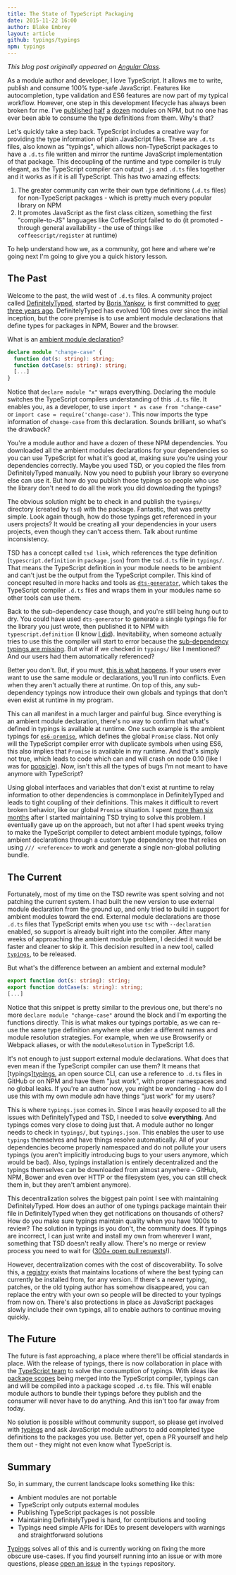 ```yaml
---
title: The State of TypeScript Packaging
date: 2015-11-22 16:00
author: Blake Embrey
layout: article
github: typings/typings
npm: typings
---
```


_This blog post originally appeared on [Angular Class](http://angularclass.com/the-state-of-typescript-packages/)._

As a module author and developer, I love TypeScript. It allows me to write, publish and consume 100% type-safe JavaScript. Features like autocompletion, type validation and ES6 features are now part of my typical workflow. However, one step in this development lifecycle has always been broken for me. I've [published](https://github.com/blakeembrey/popsicle) [half](https://github.com/TypeStrong/tsconfig) [a](https://github.com/blakeembrey/free-style) [dozen](https://github.com/TypeStrong/ts-node) modules on NPM, but no one has ever been able to consume the type definitions from them. Why's that?

Let's quickly take a step back. TypeScript includes a creative way for providing the type information of plain JavaScript files. These are `.d.ts` files, also known as "typings", which allows non-TypeScript packages to have a `.d.ts` file written and mirror the runtime JavaScript implementation of that package. This decoupling of the runtime and type compiler is truly elegant, as the TypeScript compiler can output `.js` and `.d.ts` files together and it works as if it is all TypeScript. This has two amazing effects:

1. The greater community can write their own type definitions (`.d.ts` files) for non-TypeScript packages - which is pretty much every popular library on NPM
2. It promotes JavaScript as the first class citizen, something the first "compile-to-JS" languages like CoffeeScript failed to do (it promoted - through general availability - the use of things like `coffeescript/register` at runtime)

To help understand how we, as a community, got here and where we're going next I'm going to give you a quick history lesson.

## The Past

Welcome to the past, the wild west of `.d.ts` files. A community project called [DefinitelyTyped](https://github.com/DefinitelyTyped/DefinitelyTyped), started by [Boris Yankov](https://github.com/borisyankov), is first committed to [over three years ago](https://github.com/DefinitelyTyped/DefinitelyTyped/commit/647369a322be470d84f8d226e297267a7d1a0796). DefinitelyTyped has evolved 100 times over since the initial inception, but the core premise is to use ambient module declarations that define types for packages in NPM, Bower and the browser.

What is an [ambient module declaration](https://github.com/DefinitelyTyped/DefinitelyTyped/blob/master/change-case/change-case.d.ts)?

```ts
declare module "change-case" {
  function dot(s: string): string;
  function dotCase(s: string): string;
  [...]
}
```

Notice that `declare module "x"` wraps everything. Declaring the module switches the TypeScript compilers understanding of this `.d.ts` file. It enables you, as a developer, to use `import * as case from "change-case"` or `import case = require('change-case')`. This now imports the type information of `change-case` from this declaration. Sounds brilliant, so what's the drawback?

You're a module author and have a dozen of these NPM dependencies. You downloaded all the ambient modules declarations for your dependencies so you can use TypeScript for what it's good at, making sure you're using your dependencies correctly. Maybe you used TSD, or you copied the files from DefinitelyTyped manually. Now you need to publish your library so everyone else can use it. But how do you publish those typings so people who use the library don't need to do all the work you did downloading the typings?

The obvious solution might be to check in and publish the `typings/` directory (created by `tsd`) with the package. Fantastic, that was pretty simple. Look again though, how do those typings get referenced in your users projects? It would be creating all your dependencies in your users projects, even though they can't access them. Talk about runtime inconsistency.

TSD has a concept called `tsd link`, which references the type definition (`typescript.definition` in `package.json`) from the `tsd.d.ts` file in `typings/`. That means the TypeScript definition in your module needs to be ambient and can't just be the output from the TypeScript compiler. This kind of concept resulted in more hacks and tools as [`dts-generator`](https://github.com/SitePen/dts-generator), which takes the TypeScript compiler `.d.ts` files and wraps them in your modules name so other tools can use them.

Back to the sub-dependency case though, and you're still being hung out to dry. You could have used `dts-generator` to generate a single typings file for the library you just wrote, then published it to NPM with `typescript.definition` (I know [I did](https://github.com/TypeStrong/tsconfig/blob/61bc0ba5997de50432e92d24942cf9d9821f23df/package.json#L6-L8)). Inevitability, when someone actually tries to use this the compiler will start to error because the [sub-dependency typings are missing](https://github.com/TypeStrong/atom-typescript/issues/682). But what if we checked in `typings/` like I mentioned? And our users had them automatically referenced?

Better you don't. But, if you must, [this is what happens](https://github.com/angular/angular/issues/5395). If your users ever want to use the same module or declarations, you'll run into conflicts. Even when they aren't actually there at runtime. On top of this, any sub-dependency typings now introduce their own globals and typings that don't even exist at runtime in my program.

This can all manifest in a much larger and painful bug. Since everything is an ambient module declaration, there's no way to confirm that what's defined in typings is available at runtime. One such example is the ambient typings for [`es6-promise`](https://github.com/DefinitelyTyped/DefinitelyTyped/blob/master/es6-promise/es6-promise.d.ts), which defines the global `Promise` class. Not only will the TypeScript compiler error with duplicate symbols when using ES6, this also implies that `Promise` is available in my runtime. And that's simply not true, which leads to code which can and will crash on node 0.10 (like I was for [popsicle](https://travis-ci.org/blakeembrey/popsicle/jobs/88018081#L316)). Now, isn't this all the types of bugs I'm not meant to have anymore with TypeScript?

Using global interfaces and variables that don't exist at runtime to relay information to other dependencies is commonplace in DefinitelyTyped and leads to tight coupling of their definitions. This makes it difficult to revert broken behavior, like our global `Promise` situation. I spent [more than six months](https://github.com/DefinitelyTyped/tsd/issues/150) after I started maintaining TSD trying to solve this problem. I eventually gave up on the approach, but not after I had spent weeks trying to make the TypeScript compiler to detect ambient module typings, follow ambient declarations through a custom type dependency tree that relies on using `/// <reference>` to work and generate a single non-global polluting bundle.

## The Current

Fortunately, most of my time on the TSD rewrite was spent solving and not patching the current system. I had built the new version to use external module declaration from the ground up, and only tried to build in support for ambient modules toward the end. External module declarations are those `.d.ts` files that TypeScript emits when you use `tsc` with `--declaration` enabled, so support is already built right into the compiler. After many weeks of approaching the ambient module problem, I decided it would be faster and cleaner to skip it. This decision resulted in a new tool, called [`typings`](https://github.com/typings/typings), to be released.

But what's the difference between an ambient and external module?

```ts
export function dot(s: string): string;
export function dotCase(s: string): string;
[...]
```

Notice that this snippet is pretty similar to the previous one, but there's no more `declare module "change-case"` around the block and I'm exporting the functions directly. This is what makes our typings portable, as we can re-use the same type definition anywhere else under a different names and module resolution strategies. For example, when we use Browserify or Webpack aliases, or with the `moduleResolution` in TypeScript 1.6.

It's not enough to just support external module declarations. What does that even mean if the TypeScript compiler can use them? It means that [typings][typings](https://github.com/typings/typings), an open source CLI, can use a reference to `.d.ts` files in GitHub or on NPM and have them "just work", with proper namespaces and no global leaks. If you're an author now, you might be wondering - how do I use this with my own module adn have things "just work" for my users?

This is where `typings.json` comes in. Since I was heavily exposed to all the issues with DefinitelyTyped and TSD, I needed to solve **everything**. And typings comes very close to doing just that. A module author no longer needs to check in `typings/`, but `typings.json`. This enables the user to use `typings` themselves and have things resolve automatically. All of your dependencies become properly namespaced and do not pollute your users typings (you aren't implicitly introducing bugs to your users anymore, which would be bad). Also, typings installation is entirely decentralized and the typings themselves can be downloaded from almost anywhere - GitHub, NPM, Bower and even over HTTP or the filesystem (yes, you can still check them in, but they aren't ambient anymore).

This decentralization solves the biggest pain point I see with maintaining DefinitelyTyped. How does an author of one typings package maintain their file in DefinitelyTyped when they get notifications on thousands of others? How do you make sure typings maintain quality when you have 1000s to review? The solution in typings is you don't, the community does. If typings are incorrect, I can just write and install my own from wherever I want, something that TSD doesn't really allow. There's no merge or review process you need to wait for ([300+ open pull requests](https://github.com/DefinitelyTyped/DefinitelyTyped/pulls)!).

However, decentralization comes with the cost of discoverability. To solve this, a [registry](https://github.com/typings/registry) exists that maintains locations of where the best typing can currently be installed from, for any version. If there's a newer typing, patches, or the old typing author has somehow disappeared, you can replace the entry with your own so people will be directed to your typings from now on. There's also protections in place as JavaScript packages slowly include their own typings, all to enable authors to continue moving quickly.

## The Future

The future is fast approaching, a place where there'll be official standards in place. With the release of typings, there is now collaboration in place with the [TypeScript team](https://github.com/typings/meta/issues/3) to solve the consumption of typings. With ideas like [package scopes](https://github.com/Microsoft/TypeScript/pull/4913) being merged into the TypeScript compiler, typings can and will be compiled into a package scoped `.d.ts` file. This will enable module authors to bundle their typings before they publish and the consumer will never have to do anything. And this isn't too far away from today.

No solution is possible without community support, so please get involved with [typings](https://github.com/typings/typings) and ask JavaScript module authors to add completed type definitions to the packages you use. Better yet, open a PR yourself and help them out - they might not even know what TypeScript is.

## Summary

So, in summary, the current landscape looks something like this:

* Ambient modules are not portable
* TypeScript only outputs external modules
* Publishing TypeScript packages is not possible
* Maintaining DefinitelyTyped is hard, for contributions and tooling
* Typings need simple APIs for IDEs to present developers with warnings and straightforward solutions

[Typings](https://github.com/typings/typings) solves all of this and is currently working on fixing the more obscure use-cases. If you find yourself running into an issue or with more questions, please [open an issue](https://github.com/typings/typings/issues) in the `typings` repository.

